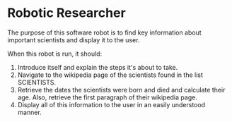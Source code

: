 # Robotic Researcher

The purpose of this software robot is to find key information about important scientists
and display it to the user.

When this robot is run, it should:

1. Introduce itself and explain the steps it's about to take.
2. Navigate to the wikipedia page of the scientists found in the list SCIENTISTS.
3. Retrieve the dates the scientists were born and died and calculate their age. Also, 
    retrieve the first paragraph of their wikipedia page.
4. Display all of this information to the user in an easily understood manner.